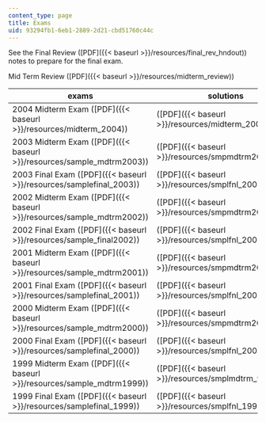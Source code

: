 ```yaml
---
content_type: page
title: Exams
uid: 93294fb1-6eb1-2889-2d21-cbd51760c44c
---
```


See the Final Review ([PDF]({{< baseurl >}}/resources/final_rev_hndout)) notes to prepare for the final exam.

Mid Term Review ([PDF]({{< baseurl >}}/resources/midterm_review))

| exams | solutions |
| --- | --- |
| 2004 Midterm Exam ([PDF]({{< baseurl >}}/resources/midterm_2004)) | ([PDF]({{< baseurl >}}/resources/midterm_2004_ans)) |
| 2003 Midterm Exam ([PDF]({{< baseurl >}}/resources/sample_mdtrm2003)) | ([PDF]({{< baseurl >}}/resources/smpmdtrm2003_ans)) |
| 2003 Final Exam ([PDF]({{< baseurl >}}/resources/samplefinal_2003)) | ([PDF]({{< baseurl >}}/resources/smplfnl_2003_ans)) |
| 2002 Midterm Exam ([PDF]({{< baseurl >}}/resources/sample_mdtrm2002)) | ([PDF]({{< baseurl >}}/resources/smpmdtrm2002_ans)) |
| 2002 Final Exam ([PDF]({{< baseurl >}}/resources/sample_final2002)) | ([PDF]({{< baseurl >}}/resources/smplfnl_2002_ans)) |
| 2001 Midterm Exam ([PDF]({{< baseurl >}}/resources/sample_mdtrm2001)) | ([PDF]({{< baseurl >}}/resources/smpmdtrm2001_ans)) |
| 2001 Final Exam ([PDF]({{< baseurl >}}/resources/samplefinal_2001)) | ([PDF]({{< baseurl >}}/resources/smplfnl_2001_ans)) |
| 2000 Midterm Exam ([PDF]({{< baseurl >}}/resources/sample_mdtrm2000)) | ([PDF]({{< baseurl >}}/resources/smpmdtrm2000_ans)) |
| 2000 Final Exam ([PDF]({{< baseurl >}}/resources/samplefinal_2000)) | ([PDF]({{< baseurl >}}/resources/smplfnl_2000_ans)) |
| 1999 Midterm Exam ([PDF]({{< baseurl >}}/resources/sample_mdtrm1999)) | ([PDF]({{< baseurl >}}/resources/smplmdtrm_99_ans)) |
| 1999 Final Exam ([PDF]({{< baseurl >}}/resources/samplefinal_1999)) | ([PDF]({{< baseurl >}}/resources/smplfnl_1999_ans))